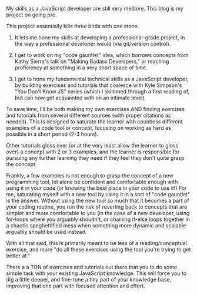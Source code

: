 My skills as a JavaScript developer are still very mediore.  This blog is my project on going pro.


This project essentially kills three birds with one stone.


1. It lets me hone my skills at developing a professional-grade project, in the way a professional developer would (via git/version control).


2. I get to work on my "code gauntlet" idea, which borrows concepts from Kathy Sierra's talk on "Making Badass Developers," or reaching proficiency at something in a very short space of time.

3. I get to hone my fundamental technical skills as a JavaScript developer, by building exercises and tutorials that coalesce with Kyle Simpson's "You Don't Know JS" series (which I skimmed through a first reading of, but can now get acquainted with on an intimate level).

To save time, I'll be both making my own exercises AND finding exercises and tutorials from several different sources (with proper citations as needed).  This is designed to saturate the learner with countless different examples of a code tool or concept, focusing on working as hard as possible in a short period (2-3 hours).

Other tutorials gloss over (or at the very least allow the learner to gloss over) a concept with 2 or 3 examples, and the learner is responsible for pursuing any further learning they need if they feel they don't quite grasp the concept.

Frankly, a few examples is not enough to grasp the concept of a new programming tool, let alone be confident and comfortable enough with using it in your code (or knowing the best place in your code to use it!) For me, saturating myself with a new tool by using it in a sort of "code gauntlet" is the answer. Without using the new tool so much that it becomes a part of your coding routine, you run the risk of reverting back to concepts that are simpler and more comfortable to you (in the case of a new developer, using for-loops where you arguably shoudn't, or chaining if-else loops together in a chaotic speghettified mess when something more dynamic and scalable arguably should be used instead.

With all that said, this is primarily meant to be less of a reading/conceptual exercise, and more "do all these exercises using the tool you're trying to get better at."


There a a TON of exercises and tutorials out there that you to do some simple task with your existing JavaScript knowledge.  This will force you to dig a little deeper, and fine-tune a tiny part of your knowledge base, improving that one part with focused attention and effort.
